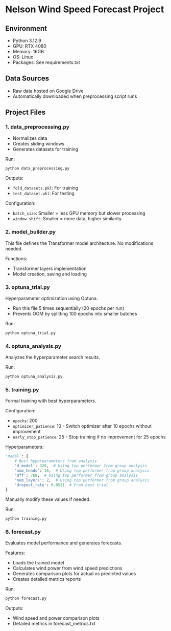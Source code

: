 # Nelson Wind Speed Forecast Project

## Environment
- Python 3.12.9
- GPU: RTX 4080
- Memory: 16GB
- OS: Linux
- Packages: See requirements.txt

## Data Sources
- Raw data hosted on Google Drive
- Automatically downloaded when preprocessing script runs


## Project Files

### 1. data_preprocessing.py
- Normalizes data
- Creates sliding windows
- Generates datasets for training

Run:
```bash
python data_preprocessing.py
```

Outputs:
- `fold_datasets.pkl`: For training
- `test_dataset.pkl`: For testing

Configuration:
- `batch_size`: Smaller = less GPU memory but slower processing
- `window_shift`: Smaller = more data, higher similarity

### 2. model_builder.py
This file defines the Transformer model architecture. No modifications needed.

Functions:
- Transformer layers implementation
- Model creation, saving and loading

### 3. optuna_trial.py
Hyperparameter optimization using Optuna.

- Run this file 5 times sequentially (20 epochs per run)
- Prevents OOM by splitting 100 epochs into smaller batches

Run:
```bash
python optuna_trial.py
```

### 4. optuna_analysis.py
Analyzes the hyperparameter search results.

Run:
```bash
python optuna_analysis.py
```

### 5. training.py
Formal training with best hyperparameters.

Configuration:
- `epochs`: 200
- `optimizer_patience`: 10 - Switch optimizer after 10 epochs without improvement
- `early_stop_patience`: 25 - Stop training if no improvement for 25 epochs

Hyperparameters:
```python
'model': {
    # Best hyperparameters from analysis
    'd_model': 320,  # Using top performer from group analysis
    'num_heads': 16,  # Using top performer from group analysis
    'dff': 768,  # Using top performer from group analysis
    'num_layers': 2,  # Using top performer from group analysis
    'dropout_rate': 0.0521  # From best trial
}
```
Manually modify these values if needed.

Run:
```bash
python training.py
```

### 6. forecast.py
Evaluates model performance and generates forecasts.

Features:
- Loads the trained model
- Calculates wind power from wind speed predictions
- Generates comparison plots for actual vs predicted values
- Creates detailed metrics reports

Run:
```bash
python forecast.py
```

Outputs:
- Wind speed and power comparison plots
- Detailed metrics in forecast_metrics.txt
